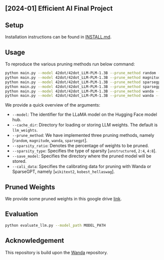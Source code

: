 ## [2024-01] Efficient AI Final Project

## Setup
Installation instructions can be found in [INSTALL.md](INSTALL.md).

## Usage
To reproduce the various pruning methods run below command: 

```sh
python main.py --model 42dot/42dot_LLM-PLM-1.3B --prune_method random --sparsity_ratio 0.5 --sparsity_type unstructured --save_model out/42_dot_weight_random
python main.py --model 42dot/42dot_LLM-PLM-1.3B --prune_method magnitude --sparsity_ratio 0.5 --sparsity_type unstructured --save_model out/42_dot_weight_magnitude
python main.py --model 42dot/42dot_LLM-PLM-1.3B --prune_method sparsegpt --sparsity_ratio 0.5 --sparsity_type unstructured --save_model out/42_dot_weight_sparsegpt_kobest --cali_data "kobest_hellaswag"
python main.py --model 42dot/42dot_LLM-PLM-1.3B --prune_method sparsegpt --sparsity_ratio 0.5 --sparsity_type unstructured --save_model out/42_dot_weight_sparsegpt_wiki --cali_data "wikitext2"
python main.py --model 42dot/42dot_LLM-PLM-1.3B --prune_method wanda --sparsity_ratio 0.5 --sparsity_type unstructured --save_model out/42_dot_wanda_kobest --cali_data "kobest_hellaswag"
python main.py --model 42dot/42dot_LLM-PLM-1.3B --prune_method wanda --sparsity_ratio 0.5 --sparsity_type unstructured --save_model out/42_dot_wanda_wiki --cali_data "wikitext2"
```

We provide a quick overview of the arguments:  
- `--model`: The identifier for the LLaMA model on the Hugging Face model hub.
- `--cache_dir`: Directory for loading or storing LLM weights. The default is `llm_weights`.
- `--prune_method`: We have implemented three pruning methods, namely [`random`, `magnitude`, `wanda`, `sparsegpt`].
- `--sparsity_ratio`: Denotes the percentage of weights to be pruned.
- `--sparsity_type`: Specifies the type of sparsity [`unstructured`, `2:4`, `4:8`].
- `--save_model`: Specifies the directory where the pruned model will be stored.
- `--cali_data`: Specifies the calibrating data for pruning with Wanda or SparseGPT, namely [`wikitext2`, `kobest_hellaswag`].

## Pruned Weights
We provide some pruned weights in this google drive [link](https://drive.google.com/drive/folders/17vAyTgZCKV9UPCFYuFI_NQA91k9_MLXH?usp=share_link).

## Evaluation
```sh
python evaluate_llm.py --model_path MODEL_PATH
```

## Acknowledgement
This repository is build upon the [Wanda](https://github.com/locuslab/wanda) repository.

